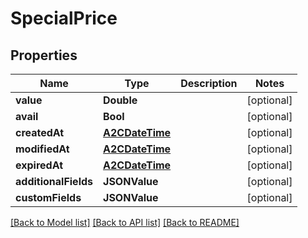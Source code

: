 # SpecialPrice

## Properties
Name | Type | Description | Notes
------------ | ------------- | ------------- | -------------
**value** | **Double** |  | [optional] 
**avail** | **Bool** |  | [optional] 
**createdAt** | [**A2CDateTime**](A2CDateTime.md) |  | [optional] 
**modifiedAt** | [**A2CDateTime**](A2CDateTime.md) |  | [optional] 
**expiredAt** | [**A2CDateTime**](A2CDateTime.md) |  | [optional] 
**additionalFields** | **JSONValue** |  | [optional] 
**customFields** | **JSONValue** |  | [optional] 

[[Back to Model list]](../README.md#documentation-for-models) [[Back to API list]](../README.md#documentation-for-api-endpoints) [[Back to README]](../README.md)


